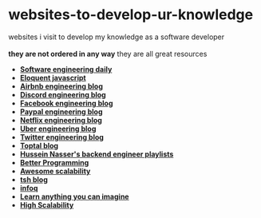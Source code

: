 # websites-to-develop-ur-knowledge
websites i visit to develop my knowledge as a software developer  
<br />
**they are not ordered in any way** they are all great resources

* **[Software engineering daily](https://softwareengineeringdaily.com)**
* **[Eloquent javascript](https://eloquentjavascript.net/)**
* **[Airbnb engineering blog](https://medium.com/airbnb-engineering)**
* **[Discord engineering blog](https://blog.discord.com/tagged/engineering)**
* **[Facebook engineering blog](https://engineering.fb.com)**
* **[Paypal engineering blog](https://medium.com/paypal-engineering)**
* **[Netflix engineering blog](https://netflixtechblog.com)**
* **[Uber engineering blog](https://eng.uber.com)**
* **[Twitter engineering blog](https://blog.twitter.com/engineering/en_us.html)**
* **[Toptal blog](https://www.toptal.com/developers/blog)**
* **[Hussein Nasser's backend engineer playlists](https://www.husseinnasser.com/p/software-engineering-videos.html)**
* **[Better Programming](https://betterprogramming.pub)**
* **[Awesome scalability](http://awesome-scalability.com)**
* **[tsh blog](https://tsh.io/blog/)**
* **[infoq](https://www.infoq.com)**
* **[Learn anything you can imagine](https://www.tutorialspoint.com/tutorialslibrary.htm)**
* **[High Scalability](http://highscalability.com)**
